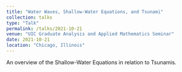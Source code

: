 ```yaml
---
title: "Water Waves, Shallow-Water Equations, and Tsunami"
collection: talks
type: "Talk"
permalink: /talks/2021-10-21
venue: "UIC Graduate Analysis and Applied Mathematics Seminar"
date: 2021-10-21
location: "Chicago, Illinois"
---
```


An overview of the Shallow-Water Equations in relation to Tsunamis.